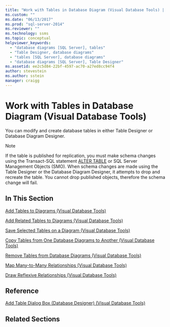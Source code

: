 ```yaml
---
title: "Work with Tables in Database Diagram (Visual Database Tools) | Microsoft Docs"
ms.custom: ""
ms.date: "06/13/2017"
ms.prod: "sql-server-2014"
ms.reviewer: ""
ms.technology: ssms
ms.topic: conceptual
helpviewer_keywords: 
  - "database diagrams [SQL Server], tables"
  - "Table Designer, database diagrams"
  - "tables [SQL Server], database diagrams"
  - "database diagrams [SQL Server], Table Designer"
ms.assetid: ee2c5d84-22bf-4597-ac70-a27ed8cc94f4
author: stevestein
ms.author: sstein
manager: craigg
---
```

# Work with Tables in Database Diagram (Visual Database Tools)
  You can modify and create database tables in either Table Designer or Database Diagram Designer.  
  
> [!NOTE]  
>  If the table is published for replication, you must make schema changes using the Transact-SQL statement [ALTER TABLE](/sql/t-sql/statements/alter-table-transact-sql) or SQL Server Management Objects (SMO). When schema changes are made using the Table Designer or the Database Diagram Designer, it attempts to drop and recreate the table. You cannot drop published objects, therefore the schema change will fail.  
  
## In This Section  
 [Add Tables to Diagrams &#40;Visual Database Tools&#41;](visual-database-tools.md)  
  
 [Add Related Tables to Diagrams &#40;Visual Database Tools&#41;](add-related-tables-to-diagrams-visual-database-tools.md)  
  
 [Save Selected Tables on a Diagram &#40;Visual Database Tools&#41;](save-selected-tables-on-a-diagram-visual-database-tools.md)  
  
 [Copy Tables from One Database Diagrams to Another &#40;Visual Database Tools&#41;](copy-tables-from-one-database-diagrams-to-another-visual-database-tools.md)  
  
 [Remove Tables from Database Diagrams &#40;Visual Database Tools&#41;](remove-tables-from-database-diagrams-visual-database-tools.md)  
  
 [Map Many-to-Many Relationships &#40;Visual Database Tools&#41;](map-many-to-many-relationships-visual-database-tools.md)  
  
 [Draw Reflexive Relationships &#40;Visual Database Tools&#41;](draw-reflexive-relationships-visual-database-tools.md)  
  
## Reference  
 [Add Table Dialog Box &#40;Database Designer&#41; &#40;Visual Database Tools&#41;](add-table-dialog-box-database-designer-visual-database-tools.md)  
  
## Related Sections  
  
